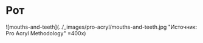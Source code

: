# Рот

![mouths-and-teeth](../_images/pro-acryl/mouths-and-teeth.jpg "Источник: Pro Acryl Methodology" =400x)